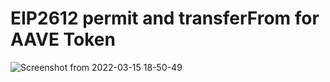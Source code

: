 # EIP2612 permit and transferFrom for AAVE Token


![Screenshot from 2022-03-15 18-50-49](https://user-images.githubusercontent.com/76250660/158387158-711e996c-b55e-4dbf-9794-ea0f4d5989f5.png)
